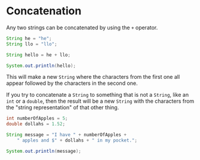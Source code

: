 # Concatenation

Any two strings can be concatenated by using the `+` operator.

```java
String he = "he";
String llo = "llo";

String hello = he + llo;

System.out.println(hello);
```

This will make a new `String` where the characters from the first one all appear followed by the characters in the second one.

If you try to concatenate a `String` to something that is not a `String`, like an `int` or a `double`,
then the result will be a new `String` with the characters from the "string representation" of that
other thing.

```java
int numberOfApples = 5;
double dollahs = 1.52;

String message = "I have " + numberOfApples + 
    " apples and $" + dollahs + " in my pocket.";

System.out.println(message);
```
